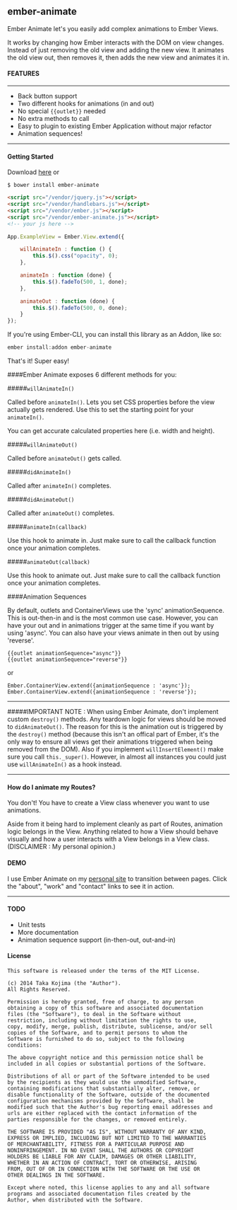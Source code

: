 ## ember-animate

Ember Animate let's you easily add complex animations to Ember Views.

It works by changing how Ember interacts with the DOM on view changes. Instead of just removing the old view and adding the new view. It animates the old view out, then removes it, then adds the new view and animates it in.

#### FEATURES
_____________________

- Back button support
- Two different hooks for animations (in and out)
- No special `{{outlet}}` needed
- No extra methods to call
- Easy to plugin to existing Ember Application without major refactor
- Animation sequences!

_____________________
#### Getting Started

Download [here](https://raw.github.com/gigafied/ember-animate/master/ember-animate.js) or

	$ bower install ember-animate

```html
<script src="/vendor/jquery.js"></script>
<script src="/vendor/handlebars.js"></script>
<script src="/vendor/ember.js"></script>
<script src="/vendor/ember-animate.js"></script>
<!-- your js here -->
`````

````js
App.ExampleView = Ember.View.extend({

	willAnimateIn : function () {
		this.$().css("opacity", 0);
	},

	animateIn : function (done) {
		this.$().fadeTo(500, 1, done);
	},

	animateOut : function (done) {
		this.$().fadeTo(500, 0, done);
	}
});
````

If you're using Ember-CLI, you can install this library as an Addon, like so:

```js
ember install:addon ember-animate
```

That's it! Super easy!

####Ember Animate exposes 6 different methods for you:

#####`willAnimateIn()`

Called before `animateIn()`. Lets you set CSS properties before the view actually gets rendered. Use this to set the starting point for your `animateIn()`.

You can get accurate calculated properties here (i.e. width and height).

#####`willAnimateOut()`

Called before `animateOut()` gets called.

#####`didAnimateIn()`

Called after `animateIn()` completes.

#####`didAnimateOut()`

Called after `animateOut()` completes.

#####`animateIn(callback)`

Use this hook to animate in. Just make sure to call the callback function once your animation completes.

#####`animateOut(callback)`

Use this hook to animate out. Just make sure to call the callback function once your animation completes.

####Animation Sequences

By default, outlets and ContainerViews use the 'sync' animationSequence. This is out-then-in and is the most common use case. However, you can have your out and in animations trigger at the same time if you want by using 'async'. You can also have your views animate in then out by using 'reverse'.

	{{outlet animationSequence="async"}}
	{{outlet animationSequence="reverse"}}
or

	Ember.ContainerView.extend({animationSequence : 'async'});
	Ember.ContainerView.extend({animationSequence : 'reverse'});

_______________

#####IMPORTANT NOTE : When using Ember Animate, don't implement custom `destroy()` methods. Any teardown logic for views should be moved to `didAnimateOut()`. The reason for this is the animation out is triggered by the `destroy()` method (because this isn't an offical part of Ember, it's the only way to ensure all views get their animations triggered when being removed from the DOM).
Also if you implement `willInsertElement()` make sure you call `this._super()`. However, in almost all instances you could just use `willAnimateIn()` as a hook instead.
_______________

#### How do I animate my Routes?

You don't! You have to create a View class whenever you want to use animations.

Aside from it being hard to implement cleanly as part of Routes, animation logic belongs in the View. Anything related to how a View should behave visually and how a user interacts with a View belongs in a View class. (DISCLAIMER : My personal opinion.)

#### DEMO

I use Ember Animate on my <a href="http://www.gigafied.com/" target="_blank">personal site</a> to transition between pages. Click the "about", "work" and "contact" links to see it in action.

<hr>

#### TODO

- Unit tests
- More documentation
- Animation sequence support (in-then-out, out-and-in)


#### License

	This software is released under the terms of the MIT License.

	(c) 2014 Taka Kojima (the "Author").
	All Rights Reserved.

	Permission is hereby granted, free of charge, to any person
	obtaining a copy of this software and associated documentation
	files (the "Software"), to deal in the Software without
	restriction, including without limitation the rights to use,
	copy, modify, merge, publish, distribute, sublicense, and/or sell
	copies of the Software, and to permit persons to whom the
	Software is furnished to do so, subject to the following
	conditions:

	The above copyright notice and this permission notice shall be
	included in all copies or substantial portions of the Software.

	Distributions of all or part of the Software intended to be used
	by the recipients as they would use the unmodified Software,
	containing modifications that substantially alter, remove, or
	disable functionality of the Software, outside of the documented
	configuration mechanisms provided by the Software, shall be
	modified such that the Author's bug reporting email addresses and
	urls are either replaced with the contact information of the
	parties responsible for the changes, or removed entirely.

	THE SOFTWARE IS PROVIDED "AS IS", WITHOUT WARRANTY OF ANY KIND,
	EXPRESS OR IMPLIED, INCLUDING BUT NOT LIMITED TO THE WARRANTIES
	OF MERCHANTABILITY, FITNESS FOR A PARTICULAR PURPOSE AND
	NONINFRINGEMENT. IN NO EVENT SHALL THE AUTHORS OR COPYRIGHT
	HOLDERS BE LIABLE FOR ANY CLAIM, DAMAGES OR OTHER LIABILITY,
	WHETHER IN AN ACTION OF CONTRACT, TORT OR OTHERWISE, ARISING
	FROM, OUT OF OR IN CONNECTION WITH THE SOFTWARE OR THE USE OR
	OTHER DEALINGS IN THE SOFTWARE.

	Except where noted, this license applies to any and all software
	programs and associated documentation files created by the
	Author, when distributed with the Software.

